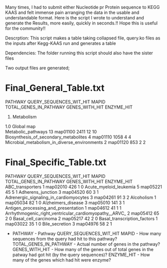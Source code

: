 
Many times, I had to submit either Nucleotide pr Protein sequence to KEGG KAAS and felt immense pain arranging the data in the usable and understandable format.
Here is the script I wrote to understand and generate the Results, more easily, quickly in seconds.!!
Hope this is useful for the community!!

Descrption: This script makes a table taking collapsed file, query.ko files as the inputs after Kegg-KAAS run	and generates a table	

Dependencies: The folder running this script should also have the sister files

Two output files are generated;

Final_General_Table.txt 
============================

PATHWAY	QUERY_SEQUENCES_WIT_HIT	MAPID	TOTAL_GENES_IN_PATHWAY	GENES_WITH_HIT	ENZYME_HIT

1. Metabolism					

1.0 Global map					
Metabolic_pathways	13	map01100	2411	12	10
Biosynthesis_of_secondary_metabolites	4	map01110	1058	4	4
Microbial_metabolism_in_diverse_environments	2	map01120	853	2	2

Final_Specific_Table.txt 
============================
PATHWAY	QUERY_SEQUENCES_WIT_HIT	MAPID	TOTAL_GENES_IN_PATHWAY	GENES_WITH_HIT	ENZYME_HIT
ABC_transporters	1	map02010	426	1	0
Acute_myeloid_leukemia	5	map05221	45	5	1
Adherens_junction	3	map04520	60	3	1
Adrenergic_signaling_in_cardiomyocytes	3	map04261	91	3	2
Alcoholism	1	map05034	82	1	0
Alzheimers_disease	3	map05010	141	3	1
Antigen_processing_and_presentation	1	map04612	41	1	1
Arrhythmogenic_right_ventricular_cardiomyopathy__ARVC_	2	map05412	65	2	0
Basal_cell_carcinoma	2	map05217	42	2	0
Basal_transcription_factors	1	map03022	35	1	0
Bile_secretion	3	map04976	58	2	1


* PATHWAY - Pathway 
QUERY_SEQUENCES_WIT_HIT	MAPID - How many sequences from the query had hit to this pathway?
TOTAL_GENES_IN_PATHWAY - Actual number of genes in the pathway?
GENES_WITH_HIT - How many of the genes out of total genes in the patway had got hit (by the query sequences)?
ENZYME_HIT - How many of the genes which had hit were enzyme?
